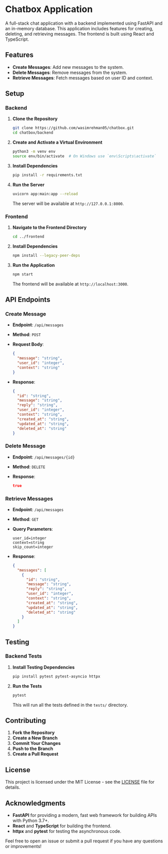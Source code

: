 # Chatbox Application

A full-stack chat application with a backend implemented using FastAPI and an in-memory database. This application includes features for creating, deleting, and retrieving messages. The frontend is built using React and TypeScript.

## Features

- **Create Messages**: Add new messages to the system.
- **Delete Messages**: Remove messages from the system.
- **Retrieve Messages**: Fetch messages based on user ID and context.

## Setup

### Backend

1. **Clone the Repository**

    ```bash
    git clone https://github.com/wasimrehman05/chatbox.git
    cd chatbox/backend
    ```

2. **Create and Activate a Virtual Environment**

    ```bash
    python3 -m venv env
    source env/bin/activate  # On Windows use `env\Scripts\activate`
    ```

3. **Install Dependencies**

    ```bash
    pip install -r requirements.txt
    ```

4. **Run the Server**

    ```bash
    uvicorn app:main:app --reload
    ```

   The server will be available at `http://127.0.0.1:8000`.

### Frontend

1. **Navigate to the Frontend Directory**

    ```bash
    cd ../frontend
    ```

2. **Install Dependencies**

    ```bash
    npm install --legacy-peer-deps
    ```

3. **Run the Application**

    ```bash
    npm start
    ```

   The frontend will be available at `http://localhost:3000`.

## API Endpoints

### Create Message

- **Endpoint**: `/api/messages`
- **Method**: `POST`
- **Request Body**:

    ```json
    {
      "message": "string",
      "user_id": "integer",
      "context": "string"
    }
    ```

- **Response**:

    ```json
    {
      "id": "string",
      "message": "string",
      "reply": "string",
      "user_id": "integer",
      "context": "string",
      "created_at": "string",
      "updated_at": "string",
      "deleted_at": "string"
    }
    ```

### Delete Message

- **Endpoint**: `/api/messages/{id}`
- **Method**: `DELETE`
- **Response**:

    ```json
    true
    ```

### Retrieve Messages

- **Endpoint**: `/api/messages`
- **Method**: `GET`
- **Query Parameters**:

    ```plaintext
    user_id=integer
    context=string
    skip_count=integer
    ```

- **Response**:

    ```json
    {
      "messages": [
        {
          "id": "string",
          "message": "string",
          "reply": "string",
          "user_id": "integer",
          "context": "string",
          "created_at": "string",
          "updated_at": "string",
          "deleted_at": "string"
        }
      ]
    }
    ```

## Testing

### Backend Tests

1. **Install Testing Dependencies**

    ```bash
    pip install pytest pytest-asyncio httpx
    ```

2. **Run the Tests**

    ```bash
    pytest
    ```

   This will run all the tests defined in the `tests/` directory.

## Contributing

1. **Fork the Repository**
2. **Create a New Branch**
3. **Commit Your Changes**
4. **Push to the Branch**
5. **Create a Pull Request**

## License

This project is licensed under the MIT License - see the [LICENSE](LICENSE) file for details.

## Acknowledgments

- **FastAPI** for providing a modern, fast web framework for building APIs with Python 3.7+.
- **React** and **TypeScript** for building the frontend.
- **httpx** and **pytest** for testing the asynchronous code.

Feel free to open an issue or submit a pull request if you have any questions or improvements!
